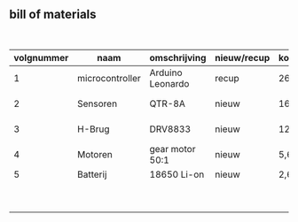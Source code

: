 ## bill of materials
<br />

|volgnummer|naam|omschrijving|nieuw/recup|kostprijs/stuk|aantal|subtotaal|
|----------|----|------------|-----------|--------------|------|---------|
|         1|  microcontroller  |    Arduino Leonardo        |   recup        |       26 EUR       |    1  |    26 EUR   |  
|    2      |  Sensoren    | QTR-8A            |      nieuw     |      16,13 EUR         |   1   |  16,13 EUR      | 
|     3    | H-Brug |       DRV8833      |      nieuw     |     12,52 EUR         |   1   |    12,52 EUR    |  
|      4    |   Motoren |   gear motor 50:1          |    nieuw       |        5,65 EUR       |   2   |     11,3 EUR   |  
|      5   | Batterij   |    18650 Li-on         |    nieuw       |    2,63 EUR           |  2    |   5,26 EUR     |  
|         |    |             |           |               |      |        |  
|         |    |             |           |               |      |        |  
|         |    |             |           |               |      |        |  
|         |    |             |           |               |      |        |  
|         |    |             |           |               |      |        |  
|         |    |             |           |               |      |        |  
|         |    |             |           |               |      |        |  
|         |    |             |           |               |      |        |  
|         |    |             |           |               |      |        |  
